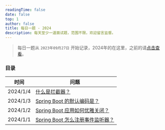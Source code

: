 ```yaml
---
readingTime: false
date: false
top: 1
author: false
title: 每日一题 - 2024
description: 每天至少一道面试题，范围不限，欢迎留言监督。
---
```


> 每日一题从 `2023年09月27日` 开始记录，2024年的在这里，之前的请[点击查看](../index.md)。

### 目录

| 时间       | 问题                                    |
|----------|---------------------------------------|
| 2024/1/4 | [什么是拦截器？](./1.md#_1-4)                |
| 2024/1/3 | [Spring Boot 的默认编码是？](./1.md#_1-3)    |
| 2024/1/2 | [Spring Boot 应用如何优雅关闭？](./1.md#_1-2)  |
| 2024/1/1 | [Spring Boot 怎么注册事件监听器？](./1.md#_1-1) |